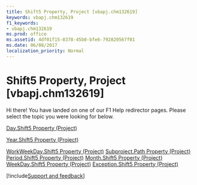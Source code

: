 ```yaml
---
title: Shift5 Property, Project [vbapj.chm132619]
keywords: vbapj.chm132619
f1_keywords:
- vbapj.chm132619
ms.prod: office
ms.assetid: 4df01f15-8378-45b0-bfe6-792820567f01
ms.date: 06/08/2017
localization_priority: Normal
---
```



# Shift5 Property, Project [vbapj.chm132619]

Hi there! You have landed on one of our F1 Help redirector pages. Please select the topic you were looking for below.

[Day.Shift5 Property (Project)](https://msdn.microsoft.com/library/fcefb5c5-c1c1-31a6-d6d1-2bd3676dbc4f%28Office.15%29.aspx)

[Year.Shift5 Property (Project)](https://msdn.microsoft.com/library/5b076a75-7576-5f52-ed90-3615cb041e07%28Office.15%29.aspx)

[WorkWeekDay.Shift5 Property (Project)](https://msdn.microsoft.com/library/814fe10f-59ff-c830-c21f-433907c142d8%28Office.15%29.aspx)
[Subproject.Path Property (Project)](https://msdn.microsoft.com/library/57bd6c44-5a2e-a2c8-c733-4c46e32be780%28Office.15%29.aspx)
[Period.Shift5 Property (Project)](https://msdn.microsoft.com/library/4e3e363f-cd36-77b0-4572-4e43e8b58bd5%28Office.15%29.aspx)
[Month.Shift5 Property (Project)](https://msdn.microsoft.com/library/662b3249-a68a-7fe0-4d45-71e5fa4c9ec1%28Office.15%29.aspx)
[WeekDay.Shift5 Property (Project)](https://msdn.microsoft.com/library/1bfee704-e2cd-8fdd-23a4-a182c853dca3%28Office.15%29.aspx)
[Exception.Shift5 Property (Project)](https://msdn.microsoft.com/library/1275285a-3471-08bd-12b6-d37e60e4d9be%28Office.15%29.aspx)

[!include[Support and feedback](~/includes/feedback-boilerplate.md)]